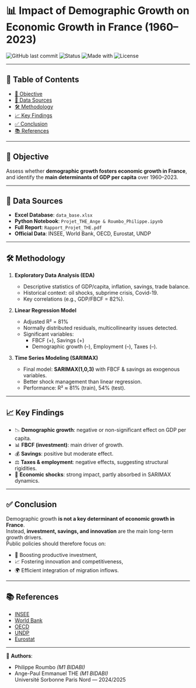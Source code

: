 # 📊 Impact of Demographic Growth on Economic Growth in France (1960–2023)

![GitHub last commit](https://img.shields.io/github/last-commit/username/repo?style=flat-square&color=blue)
![Status](https://img.shields.io/badge/Status-Completed-brightgreen?style=flat-square)
![Made with](https://img.shields.io/badge/Made%20with-Python%20%26%20Excel-orange?style=flat-square)
![License](https://img.shields.io/badge/License-Academic-blueviolet?style=flat-square)

---

## 📑 Table of Contents
- [🎯 Objective](#-objective)
- [📂 Data Sources](#-data-sources)
- [🛠️ Methodology](#️-methodology)
- [📈 Key Findings](#-key-findings)
- [✅ Conclusion](#-conclusion)
- [📚 References](#-references)

---

## 🎯 Objective
Assess whether **demographic growth fosters economic growth in France**, and identify the **main determinants of GDP per capita** over 1960–2023.

---

## 📂 Data Sources
- **Excel Database**: `data_base.xlsx`  
- **Python Notebook**: `Projet_THE_Ange & Roumbo_Philippe.ipynb`  
- **Full Report**: `Rapport_Projet_THE.pdf`  
- **Official Data**: INSEE, World Bank, OECD, Eurostat, UNDP  

---

## 🛠️ Methodology
1. **Exploratory Data Analysis (EDA)**  
   - Descriptive statistics of GDP/capita, inflation, savings, trade balance.  
   - Historical context: oil shocks, subprime crisis, Covid-19.  
   - Key correlations (e.g., GDP/FBCF = 82%).  

2. **Linear Regression Model**  
   - Adjusted R² = 81%  
   - Normally distributed residuals, multicollinearity issues detected.  
   - Significant variables:  
     - FBCF (+), Savings (+)  
     - Demographic growth (–), Employment (–), Taxes (–).  

3. **Time Series Modeling (SARIMAX)**  
   - Final model: **SARIMAX(1,0,3)** with FBCF & savings as exogenous variables.  
   - Better shock management than linear regression.  
   - Performance: R² ≈ 81% (train), 54% (test).  

---

## 📈 Key Findings
- 📉 **Demographic growth**: negative or non-significant effect on GDP per capita.  
- 📊 **FBCF (investment)**: main driver of growth.  
- 💰 **Savings**: positive but moderate effect.  
- ⚖️ **Taxes & employment**: negative effects, suggesting structural rigidities.  
- 🔄 **Economic shocks**: strong impact, partly absorbed in SARIMAX dynamics.  

---

## ✅ Conclusion
Demographic growth **is not a key determinant of economic growth in France**.  
Instead, **investment, savings, and innovation** are the main long-term growth drivers.  
Public policies should therefore focus on:  
- 🚀 Boosting productive investment,  
- 📈 Fostering innovation and competitiveness,  
- 🌍 Efficient integration of migration inflows.  

---

## 📚 References
- [INSEE](https://www.insee.fr)  
- [World Bank](https://data.worldbank.org)  
- [OECD](https://data.oecd.org)  
- [UNDP](https://hdr.undp.org)  
- [Eurostat](https://ec.europa.eu/eurostat)  

---

👤 **Authors**:  
- Philippe Roumbo *(M1 BIDABI)*  
- Ange-Paul Emmanuel THE *(M1 BIDABI)*  
Université Sorbonne Paris Nord — 2024/2025
